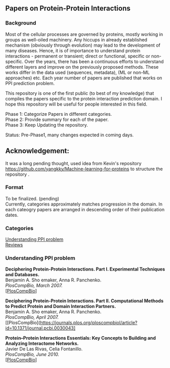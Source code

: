 ## Papers on Protein-Protein Interactions

### Background

Most of the cellular processes are governed by proteins, mostly working in groups as well-oiled machinery. Any hiccups in already established mechanism (obviously through evolution) may lead to the development of many diseases. Hence, it is of importance to understand protein interactions - permanent or transient; direct or functional, specific or non-specific. Over the years, there has been a continuous efforts to understand different layers and improve on the previously proposed methods. These works differ in the data used (sequences, metadata), (ML or non-ML approaches) etc. Each year number of papers are published that works on PPI prediction problem.  

This repository is one of the first public (to best of my knowledge) that compiles the papers specific to the protein interaction prediction domain. I hope this repository will be useful for people interested in this field.  

Phase 1: Categorize Papers in different categories.    
Phase 2: Provide summary for each of the paper.  
Phase 3: Keep Updating the repository.    

Status: Pre-Phase1, many changes expected in coming days.  

## Acknowledgement:
It was a long pending thought, used idea from Kevin's repository https://github.com/yangkky/Machine-learning-for-proteins to structure the repository .


### Format

To be finalized. (pending)  
Currently, categories approximately matches progression in the domain.  In each cateogry papers are arranged in descending order of their publication dates.

### Categories
[Understanding PPI problem](#understanding-PPI-problem)  
[Reviews](#reviews)  


### Understanding PPI problem

**Deciphering Protein-Protein Interactions. Part I. Experimental Techniques and Databases.**    
Benjamin A. Sho  emaker, Anna R. Panchenko.  
*PlosCompBio, March 2007.*  
[[PlosCompBio](https://journals.plos.org/ploscompbiol/article?id=10.1371/journal.pcbi.0030042)]    


**Deciphering Protein-Protein Interactions. Part II. Computational Methods to Predict Protein and Domain Interaction Partners.**  
Benjamin A. Sho  emaker, Anna R. Panchenko.  
*PlosCompBio, April 2007.*  
[[PlosCompBio](https://journals.plos.org/ploscompbiol/article?id=10.1371/journal.pcbi.0030043]  


**Protein–Protein Interactions Essentials: Key Concepts to Building and Analyzing Interactome Networks.**  
Javier De Las Rivas, Celia Fontanillo.  
*PlosCompBio, June 2010.*  
[[PlosCompBio](https://journals.plos.org/ploscompbiol/article?id=10.1371/journal.pcbi.1000807)]  

